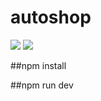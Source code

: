 # autoshop

<img src="src/assets//webpic1.png" >
<img src="src/assets//webpic2.png" >


##npm install



##npm run dev
